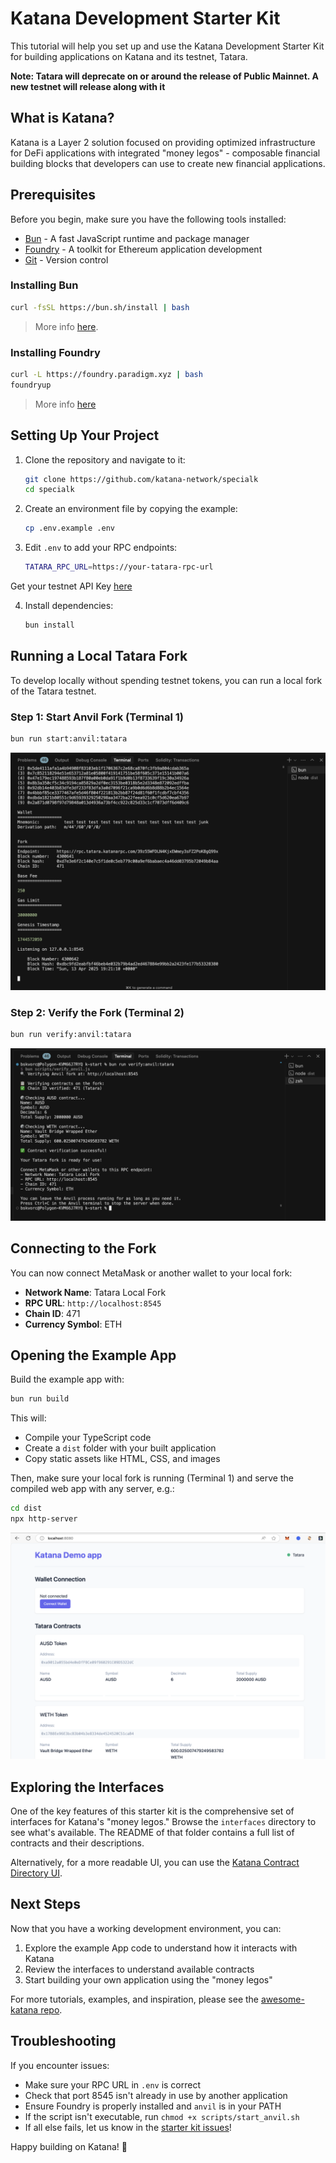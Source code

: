# Katana Development Starter Kit

This tutorial will help you set up and use the Katana Development Starter Kit
for building applications on Katana and its testnet, Tatara.

**Note: Tatara will deprecate on or around the release of Public Mainnet. A new testnet will release along with it**

## What is Katana?

Katana is a Layer 2 solution focused on providing optimized infrastructure for
DeFi applications with integrated "money legos" - composable financial building
blocks that developers can use to create new financial applications.

## Prerequisites

Before you begin, make sure you have the following tools installed:

- [Bun](https://bun.sh/) - A fast JavaScript runtime and package manager
- [Foundry](https://book.getfoundry.sh/) - A toolkit for Ethereum application
  development
- [Git](https://git-scm.com/) - Version control

### Installing Bun

```sh
curl -fsSL https://bun.sh/install | bash
```

> More info [here](https://bun.sh/docs/installation).

### Installing Foundry

```sh
curl -L https://foundry.paradigm.xyz | bash
foundryup
```

> More info [here](https://book.getfoundry.sh/getting-started/installation)

## Setting Up Your Project

1. Clone the repository and navigate to it:

    ```sh
    git clone https://github.com/katana-network/specialk
    cd specialk
    ```

2. Create an environment file by copying the example:

    ```sh
    cp .env.example .env
    ```

3. Edit `.env` to add your RPC endpoints:

    ```sh
    TATARA_RPC_URL=https://your-tatara-rpc-url
    ```
Get your testnet API Key [here](https://forms.clickup.com/90131276658/f/2ky3w8vj-4573/KHGUSZC4VHAMX9XMYN)

4. Install dependencies:

    ```sh
    bun install
    ```

## Running a Local Tatara Fork

To develop locally without spending testnet tokens, you can run a local fork of
the Tatara testnet.

### Step 1: Start Anvil Fork (Terminal 1)

```sh
bun run start:anvil:tatara
```

![Anvil Start](anvil_start.png)

### Step 2: Verify the Fork (Terminal 2)

```sh
bun run verify:anvil:tatara
```

![Anvil Start](anvil_verify.png)

## Connecting to the Fork

You can now connect MetaMask or another wallet to your local fork:

- **Network Name**: Tatara Local Fork
- **RPC URL**: `http://localhost:8545`
- **Chain ID**: 471
- **Currency Symbol**: ETH

## Opening the Example App

Build the example app with:

```sh
bun run build
```

This will:

- Compile your TypeScript code
- Create a `dist` folder with your built application
- Copy static assets like HTML, CSS, and images

Then, make sure your local fork is running (Terminal 1) and serve the compiled
web app with any server, e.g.:

```sh
cd dist
npx http-server
```

![Demo app running](app.png)

## Exploring the Interfaces

One of the key features of this starter kit is the comprehensive set of
interfaces for Katana's "money legos." Browse the `interfaces` directory to see
what's available. The README of that folder contains a full list of contracts
and their descriptions.

Alternatively, for a more readable UI, you can use the
[Katana Contract Directory UI](https://contractdir.bruno.id).

## Next Steps

Now that you have a working development environment, you can:

1. Explore the example App code to understand how it interacts with Katana
2. Review the interfaces to understand available contracts
3. Start building your own application using the "money legos"

For more tutorials, examples, and inspiration, please see the [awesome-katana repo](https://github.com/katana-network/awesome-katana).

## Troubleshooting

If you encounter issues:

- Make sure your RPC URL in `.env` is correct
- Check that port 8545 isn't already in use by another application
- Ensure Foundry is properly installed and `anvil` is in your PATH
- If the script isn't executable, run `chmod +x scripts/start_anvil.sh`
- If all else fails, let us know in the
  [starter kit issues](https://github.com/katana-network/specialk/issues)!

Happy building on Katana! 🚀